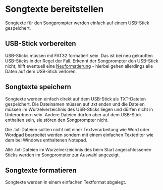 # Songtexte bereitstellen

Songtexte für den Songprompter werden einfach auf einem USB-Stick gespeichert.

## USB-Stick vorbereiten

USB-Sticks müssen mit FAT32 formatiert sein. Das ist bei neu gekauften USB-Sticks in der Regel der Fall. Erkennt der Songprompter den USB-Stick nicht, hilft eventuell eine [Neuformatierung](http://praxistipps.chip.de/usb-stick-formatieren_2850) - hierbei gehen allerdings alle Daten auf dem USB-Stick verloren. 

## Songtexte speichern

Songtexte werden einfach direkt auf dem USB-Stick als TXT-Dateien gespeichert. Die Dateinamen müssen auf .txt enden und die Dateien müssen im Wurzelverzeichnis des USB-Sticks liegen und dürfen nicht in Unterordnern sein. Andere Dateien dürfen aber auf dem USB-Stick enthalten sein, sie stören den Songprompter nicht.

Die .txt-Dateien sollten nicht mit einer Textverarbeitung wie Word oder Wordpad bearbeitet werden sondern mit einem einfachen Texteditor wie dem bei Windows enthaltenen Notepad.

Alle .txt-Dateien im Wurzelverzeichnis des beim Start angeschlossenen Sticks werden im Songprompter zur Auswahl angezeigt.

## Songtexte formatieren

Songtexte werden in einem einfachen Textformat abgelegt. 
